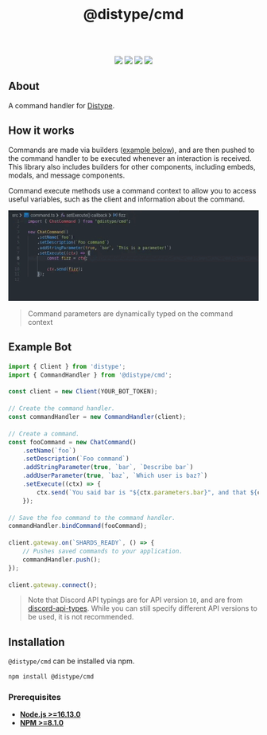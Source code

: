 <div align="center">
    <br>
    <h1>@distype/cmd</h1>
    <br><br>
    <p>
        <a href="https://www.npmjs.com/package/@distype/cmd"><img src="https://img.shields.io/npm/v/@distype/cmd.svg?color=5162F&style=for-the-badge&logo=npm"></a>
        <a href="https://github.com/distype/cmd/actions/workflows/build.yml"><img src="https://img.shields.io/github/workflow/status/distype/cmd/Build?style=for-the-badge&logo=github"><a>
        <a href="https://github.com/distype/cmd/actions/workflows/tests.yml"><img src="https://img.shields.io/github/workflow/status/distype/cmd/Tests?label=tests&style=for-the-badge&logo=github"><a>
        <a href="https://discord.gg/E2JsYPPJYN"><img src="https://img.shields.io/discord/773939670505619486?color=5162F1&style=for-the-badge&logo=discord&logoColor=white"></a>
    </p>
</div>

## About

A command handler for [Distype](https://github.com/distype/distype).

## How it works

Commands are made via builders ([example below](https://github.com/distype/cmd/blob/main/README.md#example-bot)), and are then pushed to the command handler to be executed whenever an interaction is received. This library also includes builders for other components, including embeds, modals, and message components.

Command execute methods use a command context to allow you to access useful variables, such as the client and information about the command.

![img](https://raw.githubusercontent.com/distype/assets/main/cmd.gif)
> Command parameters are dynamically typed on the command context

## Example Bot

```ts
import { Client } from 'distype';
import { CommandHandler } from '@distype/cmd';

const client = new Client(YOUR_BOT_TOKEN);

// Create the command handler.
const commandHandler = new CommandHandler(client);

// Create a command.
const fooCommand = new ChatCommand()
    .setName(`foo`)
    .setDescription(`Foo command`)
    .addStringParameter(true, `bar`, `Describe bar`)
    .addUserParameter(true, `baz`, `Which user is baz?`)
    .setExecute((ctx) => {
        ctx.send(`You said bar is "${ctx.parameters.bar}", and that ${ctx.parameters.baz.user.username} is baz!`);
    });

// Save the foo command to the command handler.
commandHandler.bindCommand(fooCommand);

client.gateway.on(`SHARDS_READY`, () => {
    // Pushes saved commands to your application.
    commandHandler.push();
});

client.gateway.connect();
```

> Note that Discord API typings are for API version `10`, and are from [discord-api-types](https://www.npmjs.com/package/discord-api-types). While you can still specify different API versions to be used, it is not recommended.

## Installation

`@distype/cmd` can be installed via npm.
```sh
npm install @distype/cmd
```

### Prerequisites

- **[Node.js >=16.13.0](https://nodejs.org/)**
- **[NPM >=8.1.0](https://www.npmjs.com/)**
